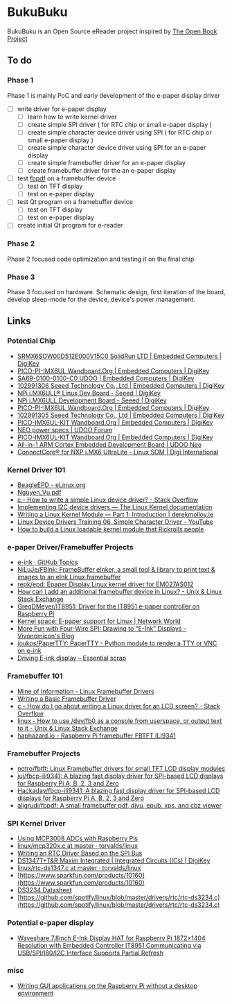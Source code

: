 
# BukuBuku

BukuBuku is an Open Source eReader project inspired by [The Open Book Project](https://github.com/joeycastillo/The-Open-Book)

## To do

### Phase 1
Phase 1 is mainly PoC and early development of the e-paper display driver
- [ ] write driver for e-paper display
	- [ ] learn how to write kernel driver
	- [ ] create simple SPI driver ( for RTC chip or small e-paper display )
	- [ ] create simple character device driver using SPI ( for RTC chip or small e-paper display )
	- [ ] create simple character device driver using SPI for an e-paper display
	- [ ] create simple framebuffer driver for an e-paper display
	- [ ] create framebuffer driver for the an e-paper display
- [ ] test [fbpdf](https://github.com/aligrudi/fbpdf) on a framebuffer device
	- [ ] test on TFT display
	- [ ] test on e-paper display
- [ ] test Qt program on a framebuffer device
	- [ ] test on TFT display
	- [ ] test on e-paper display
- [ ] create initial Qt program for e-reader

### Phase 2
Phase 2 focused code optimization and testing it on the final chip

### Phase 3
Phase 3 focused on hardware. Schematic design, first iteration of the board, develop sleep-mode for the device, device's power management.

  
## Links

### Potential Chip
-  [SRMX6SOW00D512E000V15C0 SolidRun LTD | Embedded Computers | DigiKey](https://www.digikey.com/product-detail/en/solidrun-ltd/SRMX6SOW00D512E000V15C0/SRMX6SOW00D512E000V15C0-ND/6021930)
-  [PICO-PI-IMX6UL Wandboard.Org | Embedded Computers | DigiKey](https://www.digikey.com/product-detail/en/wandboard.org/PICO-PI-IMX6UL/1406-0012-ND/7318413?utm_adgroup=Single%20Board%20Computers%20(SBCs))
-  [SA69-0100-0100-C0 UDOO | Embedded Computers | DigiKey](https://www.digikey.com/product-detail/en/udoo/SA69-0100-0100-C0/1485-1012-ND/5618137)
-  [102991306 Seeed Technology Co., Ltd | Embedded Computers | DigiKey](https://www.digikey.com/product-detail/en/seeed-technology-co-ltd/102991306/1597-102991306-ND/10492211)
-  [NPi i.MX6ULL® Linux Dev Board - Seeed | DigiKey](https://www.digikey.com/en/product-highlight/s/seeed/npi-imx6ull-linux-sbc-nand-version-development-board)
-  [NPi i.MX6ULL Development Board - Seeed | DigiKey](https://www.digikey.com/en/product-highlight/s/seeed/npi-i-mx6ull-development-board)
-  [PICO-PI-IMX6UL Wandboard.Org | Embedded Computers | DigiKey](https://www.digikey.com/product-detail/en/wandboard-org/PICO-PI-IMX6UL/1406-0012-ND/7318413)
-  [102991305 Seeed Technology Co., Ltd | Embedded Computers | DigiKey](https://www.digikey.com/product-detail/en/seeed-technology-co-ltd/102991305/1597-102991305-ND/10492223)
-  [PICO-IMX6UL-KIT Wandboard.Org | Embedded Computers | DigiKey](https://www.digikey.com/product-detail/en/wandboard.org/PICO-IMX6UL-KIT/1405-0017-ND/6578333?utm_adgroup=Single%20Board%20Computers%20(SBCs))
-  [NEO power specs | UDOO Forum](https://www.udoo.org/forum/threads/neo-power-specs.4416/#post-19677)
-  [PICO-IMX6UL-KIT Wandboard.Org | Embedded Computers | DigiKey](https://www.digikey.com/product-detail/en/wandboard.org/PICO-IMX6UL-KIT/1405-0017-ND/6578333?utm_adgroup=Single%20Board%20Computers%20(SBCs))
-  [All-in-1 ARM Cortex Embedded Development Board | UDOO Neo](https://www.udoo.org/udoo-neo/)
-  [ConnectCore® for NXP i.MX6 UltraLite - Linux SOM | Digi International](https://www.digi.com/products/embedded-systems/system-on-modules/connectcore-for-i-mx6ul#partnumbers)
  
### Kernel Driver 101
-  [BeagleEPD - eLinux.org](https://elinux.org/BeagleEPD)
-  [Nguyen_Vu.pdf](https://www.theseus.fi/bitstream/handle/10024/74679/Nguyen_Vu.pdf)
-  [c - How to write a simple Linux device driver? - Stack Overflow](https://stackoverflow.com/questions/22632713/how-to-write-a-simple-linux-device-driver)
-  [Implementing I2C device drivers — The Linux Kernel documentation](https://www.kernel.org/doc/html/latest/i2c/writing-clients.html)
-  [Writing a Linux Kernel Module — Part 1: Introduction | derekmolloy.ie](http://derekmolloy.ie/writing-a-linux-kernel-module-part-1-introduction/)
-  [Linux Device Drivers Training 06, Simple Character Driver - YouTube](https://www.youtube.com/watch?v=E_xrzGlHbac)
-  [How to build a Linux loadable kernel module that Rickrolls people](https://www.youtube.com/watch?v=CWihl19mJig)

### e-paper Driver/Framebuffer Projects
-  [e-ink · GitHub Topics](https://github.com/topics/e-ink)
-  [NiLuJe/FBInk: FrameBuffer eInker, a small tool & library to print text & images to an eInk Linux framebuffer](https://github.com/NiLuJe/FBInk)
-  [repk/epd: Epaper Display Linux kernel driver for EM027AS012](https://github.com/repk/epd)
-  [How can I add an additional framebuffer device in Linux? - Unix & Linux Stack Exchange](https://unix.stackexchange.com/questions/98389/how-can-i-add-an-additional-framebuffer-device-in-linux)
-  [GregDMeyer/IT8951: Driver for the IT8951 e-paper controller on Raspberry Pi](https://github.com/GregDMeyer/IT8951)
-  [Kernel space: E-paper support for Linux | Network World](https://www.networkworld.com/article/2289160/kernel-space--e-paper-support-for-linux.html)
-  [More Fun with Four-Wire SPI: Drawing to “E-Ink” Displays – Vivonomicon's Blog](https://vivonomicon.com/2018/07/06/more-fun-with-four-wire-spi-drawing-to-e-ink-displays/)
-  [joukos/PaperTTY: PaperTTY - Python module to render a TTY or VNC on e-ink](https://github.com/joukos/PaperTTY)
-  [Driving E-ink display – Essential scrap](http://essentialscrap.com/eink/)
  
### Framebuffer 101
-  [Mine of Information - Linux Framebuffer Drivers](http://moi.vonos.net/linux/framebuffer-drivers/)
-  [Writing a Basic Framebuffer Driver](https://opensourceforu.com/2015/05/writing-a-basic-framebuffer-driver/)
-  [c - How do I go about writing a Linux driver for an LCD screen? - Stack Overflow](https://stackoverflow.com/questions/17768558/how-do-i-go-about-writing-a-linux-driver-for-an-lcd-screen)
-  [linux - How to use /dev/fb0 as a console from userspace, or output text to it - Unix & Linux Stack Exchange](https://unix.stackexchange.com/questions/20458/how-to-use-dev-fb0-as-a-console-from-userspace-or-output-text-to-it)
-  [haphazard.io - Raspberry Pi framebuffer FBTFT ILI9341](https://www.haphazard.io/blog/raspberry-pi-framebuffer-fbtft-ili9341/)

### Framebuffer Projects
- [notro/fbtft: Linux Framebuffer drivers for small TFT LCD display modules](https://github.com/notro/fbtft)
- [juj/fbcp-ili9341: A blazing fast display driver for SPI-based LCD displays for Raspberry Pi A, B, 2, 3 and Zero](https://github.com/juj/fbcp-ili9341)
- [Hackaday/fbcp-ili9341: A blazing fast display driver for SPI-based LCD displays for Raspberry Pi A, B, 2, 3 and Zero](https://hackaday.com/2018/10/21/blazing-fast-raspberry-pi-display-driver-will-melt-your-face-then-teach-you-how/)
-  [aligrudi/fbpdf: A small framebuffer pdf, djvu, epub, xps, and cbz viewer](https://github.com/aligrudi/fbpdf)

### SPI Kernel Driver
-  [Using MCP3008 ADCs with Raspberry Pis](https://jumpnowtek.com/rpi/Using-mcp3008-ADCs-with-Raspberry-Pis.html)
-  [linux/mcp320x.c at master · torvalds/linux](https://github.com/torvalds/linux/blob/master/drivers/iio/adc/mcp320x.c)
-  [Writing an RTC Driver Based on the SPI Bus](https://opensourceforu.com/2014/09/writing-an-rtc-driver-based-on-the-spi-bus/)
-  [DS1347T+T&R Maxim Integrated | Integrated Circuits (ICs) | DigiKey](https://www.digikey.com/product-detail/en/maxim-integrated/DS1347T-T-R/DS1347T-T-RTR-ND/2776906)
-  [linux/rtc-ds1347.c at master · torvalds/linux](https://github.com/torvalds/linux/blob/master/drivers/rtc/rtc-ds1347.c)
-  [https://www.sparkfun.com/products/10160](https://www.sparkfun.com/products/10160)
-  [DS3234 Datasheet](https://www.sparkfun.com/datasheets/BreakoutBoards/DS3234.pdf)
-  [https://github.com/spotify/linux/blob/master/drivers/rtc/rtc-ds3234.c](https://github.com/spotify/linux/blob/master/drivers/rtc/rtc-ds3234.c)

### Potential e-paper display
-  [Waveshare 7.8inch E-Ink Display HAT for Raspberry Pi 1872×1404 Resolution with Embedded Controller IT8951 Communicating via USB/SPI/I80/I2C Interface Supports Partial Refresh](https://www.amazon.com/Waveshare-HAT-Resolution-Interface-Controller/dp/B07VL8Y3CQ/ref=sr_1_1?dchild=1&keywords=waveshare%2B9.7&qid=1592326366&sr=8-1&th=1)

### misc
-  [Writing GUI applications on the Raspberry Pi without a desktop environment](https://medium.com/@avik.das/writing-gui-applications-on-the-raspberry-pi-without-a-desktop-environment-8f8f840d9867)